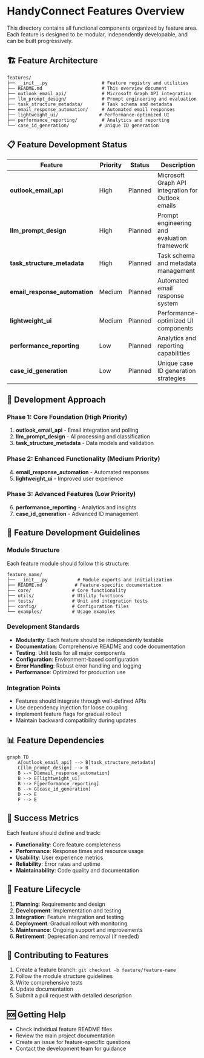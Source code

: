 # HandyConnect Features Overview

This directory contains all functional components organized by feature area. Each feature is designed to be modular, independently developable, and can be built progressively.

## 🏗️ Feature Architecture

```
features/
├── __init__.py                    # Feature registry and utilities
├── README.md                      # This overview document
├── outlook_email_api/             # Microsoft Graph API integration
├── llm_prompt_design/             # Prompt engineering and evaluation
├── task_structure_metadata/       # Task schema and metadata
├── email_response_automation/     # Automated email responses
├── lightweight_ui/               # Performance-optimized UI
├── performance_reporting/         # Analytics and reporting
└── case_id_generation/           # Unique ID generation
```

## 📋 Feature Development Status

| Feature | Priority | Status | Description |
|---------|----------|--------|-------------|
| **outlook_email_api** | High | Planned | Microsoft Graph API integration for Outlook emails |
| **llm_prompt_design** | High | Planned | Prompt engineering and evaluation framework |
| **task_structure_metadata** | High | Planned | Task schema and metadata management |
| **email_response_automation** | Medium | Planned | Automated email response system |
| **lightweight_ui** | Medium | Planned | Performance-optimized UI components |
| **performance_reporting** | Low | Planned | Analytics and reporting capabilities |
| **case_id_generation** | Low | Planned | Unique case ID generation strategies |

## 🚀 Development Approach

### Phase 1: Core Foundation (High Priority)
1. **outlook_email_api** - Email integration and polling
2. **llm_prompt_design** - AI processing and classification
3. **task_structure_metadata** - Data models and validation

### Phase 2: Enhanced Functionality (Medium Priority)
4. **email_response_automation** - Automated responses
5. **lightweight_ui** - Improved user experience

### Phase 3: Advanced Features (Low Priority)
6. **performance_reporting** - Analytics and insights
7. **case_id_generation** - Advanced ID management

## 🔧 Feature Development Guidelines

### Module Structure
Each feature module should follow this structure:
```
feature_name/
├── __init__.py           # Module exports and initialization
├── README.md            # Feature-specific documentation
├── core/               # Core functionality
├── utils/              # Utility functions
├── tests/              # Unit and integration tests
├── config/             # Configuration files
└── examples/           # Usage examples
```

### Development Standards
- **Modularity**: Each feature should be independently testable
- **Documentation**: Comprehensive README and code documentation
- **Testing**: Unit tests for all major components
- **Configuration**: Environment-based configuration
- **Error Handling**: Robust error handling and logging
- **Performance**: Optimized for production use

### Integration Points
- Features should integrate through well-defined APIs
- Use dependency injection for loose coupling
- Implement feature flags for gradual rollout
- Maintain backward compatibility during updates

## 📊 Feature Dependencies

```mermaid
graph TD
    A[outlook_email_api] --> B[task_structure_metadata]
    C[llm_prompt_design] --> B
    B --> D[email_response_automation]
    B --> E[lightweight_ui]
    B --> F[performance_reporting]
    B --> G[case_id_generation]
    D --> E
    F --> E
```

## 🎯 Success Metrics

Each feature should define and track:
- **Functionality**: Core feature completeness
- **Performance**: Response times and resource usage
- **Usability**: User experience metrics
- **Reliability**: Error rates and uptime
- **Maintainability**: Code quality and documentation

## 🔄 Feature Lifecycle

1. **Planning**: Requirements and design
2. **Development**: Implementation and testing
3. **Integration**: Feature integration and testing
4. **Deployment**: Gradual rollout with monitoring
5. **Maintenance**: Ongoing support and improvements
6. **Retirement**: Deprecation and removal (if needed)

## 📝 Contributing to Features

1. Create a feature branch: `git checkout -b feature/feature-name`
2. Follow the module structure guidelines
3. Write comprehensive tests
4. Update documentation
5. Submit a pull request with detailed description

## 🆘 Getting Help

- Check individual feature README files
- Review the main project documentation
- Create an issue for feature-specific questions
- Contact the development team for guidance






